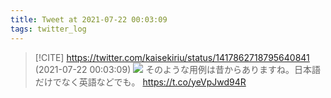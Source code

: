 ```yaml
---
title: Tweet at 2021-07-22 00:03:09
tags: twitter_log
---
```


> [!CITE] https://twitter.com/kaisekiriu/status/1417862718795640841 (2021-07-22 00:03:09)
> ![](https://twitter.com/kaisekiriu/status/1417862718795640841)
> そのような用例は昔からありますね。日本語だけでなく英語などでも。
> https://t.co/yeVpJwd94R
